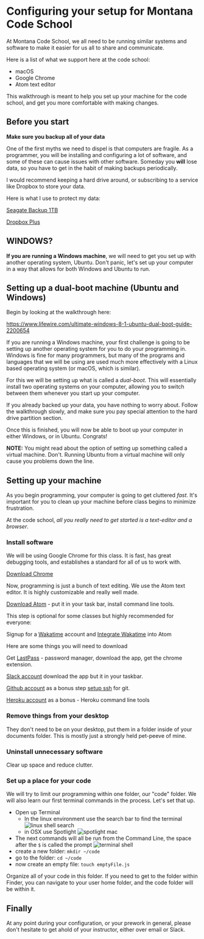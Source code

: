 # Configuring your setup for Montana Code School

At Montana Code School, we all need to be running similar systems and software to make it easier for us all to share and communicate.

Here is a list of what we support here at the code school:

* macOS
* Google Chrome
* Atom text editor

This walkthrough is meant to help you set up your machine for the code school, and get you more comfortable with making changes.

## Before you start

**Make sure you backup all of your data**

One of the first myths we need to dispel is that computers are fragile. As a programmer, you will be installing and configuring a lot of software, and some of these can cause issues with other software. Someday you **will** lose data, so you have to get in the habit of making backups periodically.

I would recommend keeping a hard drive around, or subscribing to a service like Dropbox to store your data.

Here is what I use to protect my data:

[Seagate Backup 1TB](https://www.amazon.com/Seagate-Backup-Portable-External-STDR1000100/dp/B00H4XH5FY)

[Dropbox Plus](https://www.dropbox.com/upgrade)

## WINDOWS?

**If you are running a Windows machine**, we will need to get you set up with another operating system, Ubuntu. Don't panic, let's set up your computer in a way that allows for both Windows and Ubuntu to run.

## Setting up a dual-boot machine (Ubuntu and Windows)

Begin by looking at the walkthrough here:

https://www.lifewire.com/ultimate-windows-8-1-ubuntu-dual-boot-guide-2200654

If you are running a Windows machine, your first challenge is going to be setting up another operating system for you to do your programming in. Windows is fine for many programmers, but many of the programs and languages that we will be using are used much more effectively with a Linux based operating system (or macOS, which is similar).

For this we will be setting up what is called a *dual-boot*. This will essentially install two operating systems on your computer, allowing you to switch between them whenever you start up your computer.

If you already backed up your data, you have nothing to worry about. Follow the walkthrough slowly, and make sure you pay special attention to the hard drive partition section.

Once this is finished, you will now be able to boot up your computer in either Windows, or in Ubuntu. Congrats!

**NOTE:** You might read about the option of setting up something called a virtual machine. Don't. Running Ubuntu from a virtual machine will only cause you problems down the line.

## Setting up your machine

As you begin programming, your computer is going to get cluttered *fast*. It's important for you to clean up your machine before class begins to minimize frustration.

At the code school, *all you really need to get started is a text-editor and a browser*. 

### Install software

We will be using Google Chrome for this class. It is fast, has great debugging tools, and establishes a standard for all of us to work with.

[Download Chrome](https://www.google.com/chrome/browser/desktop/index.html)

Now, programming is just a bunch of text editing. We use the Atom text editor. It is highly customizable and really well made.

[Download Atom](https://atom.io/) - put it in your task bar, install command line tools.

This step is optional for some classes but highly recommended for everyone:

Signup for a [Wakatime](https://wakatime.com) account and [Integrate Wakatime](https://wakatime.com/atom) into Atom

Here are some things you will need to download

Get [LastPass](https://www.lastpass.com/) - password manager, download the app, get the chrome extension.

[Slack account](https://slack.com/) download the app but it in your taskbar.

[Github account](https://github.com/) as a bonus step [setup ssh](https://help.github.com/articles/adding-a-new-ssh-key-to-your-github-account/) for git.

[Heroku account](https://www.heroku.com/) as a bonus - Heroku command line tools

### Remove things from your desktop

They don't need to be on your desktop, put them in a folder inside of your documents folder. This is mostly just a strongly held pet-peeve of mine.

### Uninstall unnecessary software

Clear up space and reduce clutter.

### Set up a place for your code

We will try to limit our programming within one folder, our "code" folder. We will also learn our first terminal commands in the process. Let's set that up.

* Open up Terminal
  * In the linux environment use the search bar to find the terminal
   ![linux shell search](http://linuxbsdos.com/wp-content/uploads/2012/09/Shell.png)
  * in OSX use Spotlight
   ![spotlight mac](https://support.apple.com/library/APPLE/APPLECARE_ALLGEOS/Product_Help/en_US/PUBLIC_USERS/135122/S0071_SpotlightMenu.png)
* The next commands will all be run from the Command Line, the space after the `$` is called the prompt
   ![terminal shell](https://www.howtogeek.com/wp-content/uploads/2016/10/xansiweather-mac-terminal.png.pagespeed.gp+jp+jw+pj+ws+js+rj+rp+rw+ri+cp+md.ic.eKbZVGPsfl.png)
* create a new folder: `mkdir ~/code`
* go to the folder: `cd ~/code`
* now create an empty file: `touch emptyFile.js`

Organize all of your code in this folder. If you need to get to the folder within Finder, you can navigate to your user home folder, and the code folder will be within it.

## Finally

At any point during your configuration, or your prework in general, please don't hesitate to get ahold of your instructor, either over email or Slack.